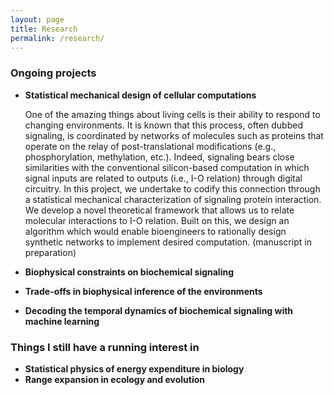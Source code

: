 ```yaml
---
layout: page
title: Research
permalink: /research/
---
```



### Ongoing projects ###

* **Statistical mechanical design of cellular computations**

   One of the amazing things about living cells is their ability to respond to changing environments. It is known that this process, often dubbed signaling, is coordinated by networks of molecules such as proteins that operate on the relay of post-translational modifications (e.g., phosphorylation, methylation, etc.). Indeed, signaling bears close similarities with the conventional silicon-based computation in which signal inputs are related to outputs (i.e., I-O relation) through digital circuitry. In this project, we undertake to codify this connection through a statistical mechanical characterization of signaling protein interaction. We develop a novel theoretical framework that allows us to relate molecular interactions to I-O relation. Built on this, we design an algorithm which would enable bioengineers to rationally design synthetic networks to implement desired computation. (manuscript in preparation)


* **Biophysical constraints on biochemical signaling**
* **Trade-offs in biophysical inference of the environments**
* **Decoding the temporal dynamics of biochemical signaling with machine learning**



### Things I still have a running interest in ###

* **Statistical physics of energy expenditure in biology**
* **Range expansion in ecology and evolution**
